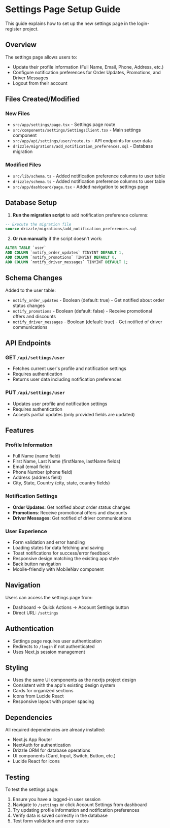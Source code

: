 # Settings Page Setup Guide

This guide explains how to set up the new settings page in the login-register project.

## Overview

The settings page allows users to:
- Update their profile information (Full Name, Email, Phone, Address, etc.)
- Configure notification preferences for Order Updates, Promotions, and Driver Messages
- Logout from their account

## Files Created/Modified

### New Files
- `src/app/settings/page.tsx` - Settings page route
- `src/components/settings/SettingsClient.tsx` - Main settings component
- `src/app/api/settings/user/route.ts` - API endpoints for user data
- `drizzle/migrations/add_notification_preferences.sql` - Database migration

### Modified Files
- `src/lib/schema.ts` - Added notification preference columns to user table
- `drizzle/schema.ts` - Added notification preference columns to user table
- `src/app/dashboard/page.tsx` - Added navigation to settings page

## Database Setup

1. **Run the migration script** to add notification preference columns:
```sql
-- Execute the migration file
source drizzle/migrations/add_notification_preferences.sql
```

2. **Or run manually** if the script doesn't work:
```sql
ALTER TABLE `user` 
ADD COLUMN `notify_order_updates` TINYINT DEFAULT 1,
ADD COLUMN `notify_promotions` TINYINT DEFAULT 0,
ADD COLUMN `notify_driver_messages` TINYINT DEFAULT 1;
```

## Schema Changes

Added to the user table:
- `notify_order_updates` - Boolean (default: true) - Get notified about order status changes
- `notify_promotions` - Boolean (default: false) - Receive promotional offers and discounts  
- `notify_driver_messages` - Boolean (default: true) - Get notified of driver communications

## API Endpoints

### GET `/api/settings/user`
- Fetches current user's profile and notification settings
- Requires authentication
- Returns user data including notification preferences

### PUT `/api/settings/user`
- Updates user profile and notification settings
- Requires authentication
- Accepts partial updates (only provided fields are updated)

## Features

### Profile Information
- Full Name (name field)
- First Name, Last Name (firstName, lastName fields)
- Email (email field)
- Phone Number (phone field)
- Address (address field)
- City, State, Country (city, state, country fields)

### Notification Settings
- **Order Updates**: Get notified about order status changes
- **Promotions**: Receive promotional offers and discounts
- **Driver Messages**: Get notified of driver communications

### User Experience
- Form validation and error handling
- Loading states for data fetching and saving
- Toast notifications for success/error feedback
- Responsive design matching the existing app style
- Back button navigation
- Mobile-friendly with MobileNav component

## Navigation

Users can access the settings page from:
- Dashboard → Quick Actions → Account Settings button
- Direct URL: `/settings`

## Authentication

- Settings page requires user authentication
- Redirects to `/login` if not authenticated
- Uses Next.js session management

## Styling

- Uses the same UI components as the nextjs project design
- Consistent with the app's existing design system
- Cards for organized sections
- Icons from Lucide React
- Responsive layout with proper spacing

## Dependencies

All required dependencies are already installed:
- Next.js App Router
- NextAuth for authentication
- Drizzle ORM for database operations
- UI components (Card, Input, Switch, Button, etc.)
- Lucide React for icons

## Testing

To test the settings page:
1. Ensure you have a logged-in user session
2. Navigate to `/settings` or click Account Settings from dashboard
3. Try updating profile information and notification preferences
4. Verify data is saved correctly in the database
5. Test form validation and error states